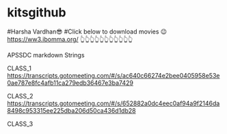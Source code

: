 # kitsgithub
#Harsha Vardhan😎
#Click below to download movies 😉
https://ww3.ibomma.org/
👆👆👆👆👆👆👆👆👆👆👆


APSSDC
markdown
Strings

CLASS_1
https://transcripts.gotomeeting.com/#/s/ac640c66274e2bee0405958e53e0ae787e8fc4afb11ca279edb36467e3ba7429


CLASS_2
https://transcripts.gotomeeting.com/#/s/652882a0dc4eec0af94a9f2146da8498c953315ee225dba206d50ca436d1db28


CLASS_3
